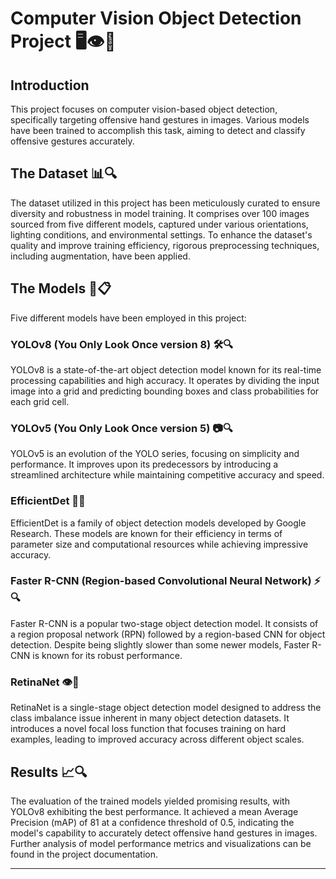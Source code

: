 # Computer Vision Object Detection Project 🖥️👁️🚀

## Introduction

This project focuses on computer vision-based object detection, specifically targeting offensive hand gestures in images. Various models have been trained to accomplish this task, aiming to detect and classify offensive gestures accurately.

## The Dataset 📊🔍

The dataset utilized in this project has been meticulously curated to ensure diversity and robustness in model training. It comprises over 100 images sourced from five different models, captured under various orientations, lighting conditions, and environmental settings. To enhance the dataset's quality and improve training efficiency, rigorous preprocessing techniques, including augmentation, have been applied.

## The Models 🤖📋

Five different models have been employed in this project:

### YOLOv8 (You Only Look Once version 8) 🛠️🔍

YOLOv8 is a state-of-the-art object detection model known for its real-time processing capabilities and high accuracy. It operates by dividing the input image into a grid and predicting bounding boxes and class probabilities for each grid cell.

### YOLOv5 (You Only Look Once version 5) 📷🔍

YOLOv5 is an evolution of the YOLO series, focusing on simplicity and performance. It improves upon its predecessors by introducing a streamlined architecture while maintaining competitive accuracy and speed.

### EfficientDet 🌟🚀

EfficientDet is a family of object detection models developed by Google Research. These models are known for their efficiency in terms of parameter size and computational resources while achieving impressive accuracy.

### Faster R-CNN (Region-based Convolutional Neural Network) ⚡🔍

Faster R-CNN is a popular two-stage object detection model. It consists of a region proposal network (RPN) followed by a region-based CNN for object detection. Despite being slightly slower than some newer models, Faster R-CNN is known for its robust performance.

### RetinaNet 👁️🎯

RetinaNet is a single-stage object detection model designed to address the class imbalance issue inherent in many object detection datasets. It introduces a novel focal loss function that focuses training on hard examples, leading to improved accuracy across different object scales.

## Results 📈🔍

The evaluation of the trained models yielded promising results, with YOLOv8 exhibiting the best performance. It achieved a mean Average Precision (mAP) of 81 at a confidence threshold of 0.5, indicating the model's capability to accurately detect offensive hand gestures in images. Further analysis of model performance metrics and visualizations can be found in the project documentation.

---


